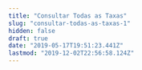 ```yaml
---
title: "Consultar Todas as Taxas"
slug: "consultar-todas-as-taxas-1"
hidden: false
draft: true
date: "2019-05-17T19:51:23.441Z"
lastmod: "2019-12-02T22:56:58.124Z"
---
```

